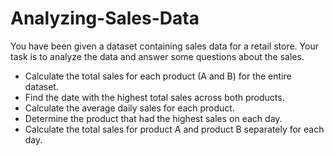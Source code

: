 # Analyzing-Sales-Data
You have been given a dataset containing sales data for a retail store. Your task is to analyze the data and answer some questions about the sales.
<ul>
        <li>Calculate the total sales for each product (A and B) for the entire dataset.</li>
        <li>Find the date with the highest total sales across both products.</li>
        <li>Calculate the average daily sales for each product.</li>
        <li>Determine the product that had the highest sales on each day.</li>
        <li>Calculate the total sales for product A and product B separately for each day.</li>
</ul>
